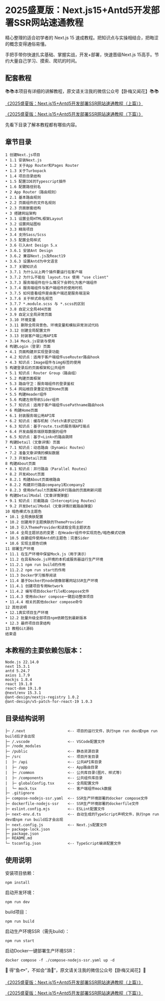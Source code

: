 # 2025盛夏版：Next.js15+Antd5开发部署SSR网站速通教程

精心整理的适合初学者的 Next.js 15 速成教程。把知识点与实操相结合，把晦涩的概念变得通俗易懂。

手把手带你快速扎实基础、掌握实战，开发+部署，快速晋级Next.js 15高手。节约大量自己学习、摸索、爬坑的时间。

## 配套教程

📚📚本项目有详细的讲解教程，原文请关注我的微信公众号【卧梅又闻花】📚📚

[《2025盛夏版：Next.js15+Antd5开发部署SSR网站速通教程（上篇）》](https://mp.weixin.qq.com/s/fiYFT4ALxZWYIcquQpzI5w)

[《2025盛夏版：Next.js15+Antd5开发部署SSR网站速通教程（下篇）》](https://mp.weixin.qq.com/s/sm2dU5LwjHwVTSF8DcHUFA)

先看下目录了解本教程都有哪些内容。

## 章节目录
```
1 创建Next.js项目
• 1.1 安装Next.js
• 1.2 关于App Router和Pages Router
• 1.3 关于Turbopack
• 1.4 项目目录结构
• 1.5 配置IDE的Typescript插件
• 1.6 配置路径别名
• 2 App Router（路由规则）
• 2.1 基本路由规则
• 2.2 页面组件的文件名规则
• 2.3 页面嵌套结构
• 3 搭建网站架构
• 3.1 设置全局HTML框架Layout
• 3.2 设置网站图标
• 3.3 精简项目
• 3.4 支持Sass/Scss
• 3.5 配置全局样式
• 3.6 引入Ant Design 5.x
• 3.6.1 安装Ant Design
• 3.6.2 兼容Next.js及React19
• 3.6.3 设置Antd为中文语言
• 3.7 关键知识点
• 3.7.1 为什么以上两个插件要运行在客户端
• 3.7.2 为什么不能在 layout.tsx 使用 "use client" 
• 3.7.3 服务端组件在什么情况下会转化为客户端组件
• 3.7.4 服务端组件与客户端组件的使用时机
• 3.7.5 如何查看组件是由客户端还是服务端渲染
• 3.7.6 关于样式命名规范
• 3.7.7 *.module.scss 与 *.scss的区别
• 3.8 自定义全局404页面
• 3.9 自定义全局异常页面
• 3.10 环境变量
• 3.11 删除全局背景色、环境变量和模拟异常测试代码
• 3.12 创建全局配置文件
• 3.13 封装客户端公用API库
• 3.14 Mock.js安装与使用
4 构建Login（登录）页面
• 4.1 页面构建并实现登录功能
• 4.2 知识点：适用于客户端组件useRouter路由hook
• 4.3 知识点：Image组件与img标签的使用
5 构建登录后的页面框架和公共组件
• 5.1 知识点：Router Group（路由组）
• 5.2 构建页面框架
• 5.3 路由守卫：服务端组件的登录鉴权
• 5.4 网站根目录重定向至Home页面
• 5.5 构建Header组件
• 5.6 构建左侧导航Sider组件
• 5.7 知识点：适用于客户端组件usePathname路由hook
• 6 构建Home页面
• 6.1 封装服务端公用API库
• 6.2 知识点：缓存机制（fetch请求记忆体）
• 6.3 知识点：基于route.tsx的服务端API端点
• 6.4 开发由服务端获取数据的组件
• 6.5 知识点：基于<Link>的路由跳转
7 构建Detail（文章详情）页面
• 7.1 知识点：动态路由（Dynamic Routes）
• 7.2 准备文章详情的模拟数据
• 7.3 开发Detail页面
8 构建About页面
• 8.1 知识点：并行路由（Parallel Routes）
• 8.2 开发About页面
• 8.2.1 构建About页面根路由
• 8.2.2 构建并行路由company1和company2
• 8.2.3 使用default页面解决并行路由的页面刷新问题
9 构建DetailModal（文章详情弹窗）
• 9.1 知识点：拦截路由（Intercepting Routes）
• 9.2 开发DetailModal（文章详情拦截路由弹窗）
10 暗色模式与主题色
• 10.1 全局换肤配置
• 10.2 创建用于主题换肤的ThemeProvider
• 10.3 引入ThemeProvider和读取全局主题状态
• 10.4 全局主题状态的变更：在Header组件中实现亮色/暗色模式切换
• 10.5 自建组件使用Antd的主题色：完善Sider
• 10.6 实现主题色切换
11 部署生产环境
• 11.1 在生产环境中保留Mock.js（用于演示）
• 11.2 在具有Node.js环境的本机或服务器运行生产环境
• 11.2.1 npm run build的作用
• 11.2.2 npm run start的作用
• 11.3 Docker学习推荐阅读
• 11.4 基于Docker的node镜像部署网站SSR生产环境
• 11.4.1 创建项目专用Network
• 11.4.2 编写项目dockerfile和compose文件
• 11.4.3 使用docker compose一键启动整体项目
• 11.4.4 相关的其他docker compose命令
12 其他说明
• 12.1真实项目生产环境
• 12.2 批量升级全部项目npm依赖包到最新版本
• 12.3 最终项目目录结构
13 教程Git源码
结束语
```

## 本教程的主要依赖包版本：
```
Node.js 22.14.0
next 15.3.1
antd 5.24.7
axios 1.7.9
mockjs 1.8.4
react 19.1.0
react-dom 19.1.0
@next/env 15.3.1
@ant-design/nextjs-registry 1.0.2
@ant-design/v5-patch-for-react-19 1.0.3
```


## 目录结构说明
```
├─ /.next                	<-- 项目的运行文件，执行npm run dev或npm run build后才会出现
├─ /.vscode                 <-- VSCode配置文件
├─ /node_modules
├─ /public               	<-- 静态资源目录
├─ /src						<-- 项目开发目录
|  ├─ /api                  <-- 公共API库目录
|  ├─ /app               	<-- App路由目录
|  ├─ /common               <-- 公共库目录(图片、样式等)
|  ├─ /components           <-- 公共组件库目录
|  ├─ globalConfig.tsx      <-- 全局配置文件
|  └─ mock.tsx              <-- 客户端组件mock数据
├─ .gitignore
├─ compose-nodejs-ssr.yaml  <-- SSR生产环境部署的docker compose文件
├─ dockerfile-nodejs-ssr    <-- SSR生产环境部署的dockerfile文件
├─ eslint.config.mjs		<-- ESLint配置文件
├─ next-env.d.ts			<-- 自动生成的TypeScript声明文件，执行npm run dev或npm run build后才会出现
├─ next.config.js			<-- Next.js配置文件
├─ package-lock.json
├─ package.json
├─ README.md
└─ tsconfig.json			<-- TypeScript编译配置文件
```

## 使用说明

安装项目依赖：
```
npm install
```

启动开发环境：
```
npm run dev
```

build项目：
```
npm run build
```

启动生产环境SSR（需先build）：
```
npm run start
```

启动Docker一键部署生产环境SSR：
```
docker compose -f ./compose-nodejs-ssr.yaml up -d
```
💖 得“鱼🐟”，不如会“渔🎣”，原文请关注我的微信公众号【卧梅又闻花】💖

[《2025盛夏版：Next.js15+Antd5开发部署SSR网站速通教程（上篇）》](https://mp.weixin.qq.com/s/fiYFT4ALxZWYIcquQpzI5w)

[《2025盛夏版：Next.js15+Antd5开发部署SSR网站速通教程（下篇）》](https://mp.weixin.qq.com/s/sm2dU5LwjHwVTSF8DcHUFA)
